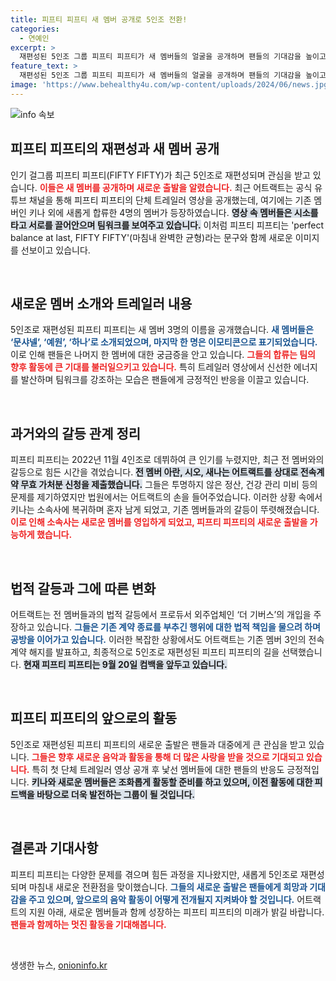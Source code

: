 ```yaml
---
title: 피프티 피프티 새 멤버 공개로 5인조 전환!
categories:
  - 연예인
excerpt: >
  재편성된 5인조 그룹 피프티 피프티가 새 멤버들의 얼굴을 공개하며 팬들의 기대감을 높이고 있다. 어트랙트는 이들을 시소 위에서 함께 끌어안는 모습으로 소개하며 마침내 완벽한 균형이라는 메시지를 전했다. 신규 멤버 중 한 명은 이모티콘으로 신비감을 더했으며, 9월 20일 컴백을 예고했다.
feature_text: >
  재편성된 5인조 그룹 피프티 피프티가 새 멤버들의 얼굴을 공개하며 팬들의 기대감을 높이고 있다. 어트랙트는 이들을 시소 위에서 함께 끌어안는 모습으로 소개하며 마침내 완벽한 균형이라는 메시지를 전했다. 신규 멤버 중 한 명은 이모티콘으로 신비감을 더했으며, 9월 20일 컴백을 예고했다.
image: 'https://www.behealthy4u.com/wp-content/uploads/2024/06/news.jpg'
---
```


<p><img src="https://www.behealthy4u.com/wp-content/uploads/2024/06/news.jpg" alt="info 속보" /></p>

<h2 data-ke-size="size26">피프티 피프티의 재편성과 새 멤버 공개</h2>

<p data-ke-size="size16">인기 걸그룹 피프티 피프티(FIFTY FIFTY)가 최근 5인조로 재편성되며 관심을 받고 있습니다. <b><span style="color: #ee2323;">이들은 새 멤버를 공개하며 새로운 출발을 알렸습니다.</span></b> 최근 어트랙트는 공식 유튜브 채널을 통해 피프티 피프티의 단체 트레일러 영상을 공개했는데, 여기에는 기존 멤버인 키나 외에 새롭게 합류한 4명의 멤버가 등장하였습니다. <b><span style="background-color: #21538527;">영상 속 멤버들은 시소를 타고 서로를 끌어안으며 팀워크를 보여주고 있습니다.</span></b> 이처럼 피프티 피프티는 'perfect balance at last, FIFTY FIFTY'(마침내 완벽한 균형)라는 문구와 함께 새로운 이미지를 선보이고 있습니다.</p>

<p data-ke-size="size16">&nbsp;</p>

<h2 data-ke-size="size26">새로운 멤버 소개와 트레일러 내용</h2>

<p data-ke-size="size16">5인조로 재편성된 피프티 피프티는 새 멤버 3명의 이름을 공개했습니다. <b><span style="color: #1a5490;">새 멤버들은 ‘문샤넬’, ‘예원’, ‘하나’로 소개되었으며, 마지막 한 명은 이모티콘으로 표기되었습니다.</span></b> 이로 인해 팬들은 나머지 한 멤버에 대한 궁금증을 안고 있습니다. <b><span style="color: #ee2323;">그들의 합류는 팀의 향후 활동에 큰 기대를 불러일으키고 있습니다.</span></b> 특히 트레일러 영상에서 신선한 에너지를 발산하며 팀워크를 강조하는 모습은 팬들에게 긍정적인 반응을 이끌고 있습니다.</p>

<p data-ke-size="size16">&nbsp;</p>

<h2 data-ke-size="size26">과거와의 갈등 관계 정리</h2>

<p data-ke-size="size16">피프티 피프티는 2022년 11월 4인조로 데뷔하여 큰 인기를 누렸지만, 최근 전 멤버와의 갈등으로 힘든 시간을 겪었습니다. <b><span style="background-color: #21538527;">전 멤버 아란, 시오, 새나는 어트랙트를 상대로 전속계약 무효 가처분 신청을 제출했습니다.</span></b> 그들은 투명하지 않은 정산, 건강 관리 미비 등의 문제를 제기하였지만 법원에서는 어트랙트의 손을 들어주었습니다. 이러한 상황 속에서 키나는 소속사에 복귀하며 혼자 남게 되었고, 기존 멤버들과의 갈등이 뚜렷해졌습니다. <b><span style="color: #ee2323;">이로 인해 소속사는 새로운 멤버를 영입하게 되었고, 피프티 피프티의 새로운 출발을 가능하게 했습니다.</span></b></p>

<p data-ke-size="size16">&nbsp;</p>

<h2 data-ke-size="size26">법적 갈등과 그에 따른 변화</h2>

<p data-ke-size="size16">어트랙트는 전 멤버들과의 법적 갈등에서 프로듀서 외주업체인 ‘더 기버스’의 개입을 주장하고 있습니다. <b><span style="color: #1a5490;">그들은 기존 계약 종료를 부추긴 행위에 대한 법적 책임을 물으려 하며 공방을 이어가고 있습니다.</span></b> 이러한 복잡한 상황에서도 어트랙트는 기존 멤버 3인의 전속계약 해지를 발표하고, 최종적으로 5인조로 재편성된 피프티 피프티의 길을 선택했습니다. <b><span style="background-color: #21538527;">현재 피프티 피프티는 9월 20일 컴백을 앞두고 있습니다.</span></b></p>

<p data-ke-size="size16">&nbsp;</p>

<h2 data-ke-size="size26">피프티 피프티의 앞으로의 활동</h2>

<p data-ke-size="size16">5인조로 재편성된 피프티 피프티의 새로운 출발은 팬들과 대중에게 큰 관심을 받고 있습니다. <b><span style="color: #ee2323;">그들은 향후 새로운 음악과 활동을 통해 더 많은 사랑을 받을 것으로 기대되고 있습니다.</span></b> 특히 첫 단체 트레일러 영상 공개 후 낯선 멤버들에 대한 팬들의 반응도 긍정적입니다. <b><span style="background-color: #21538527;">키나와 새로운 멤버들은 조화롭게 활동할 준비를 하고 있으며, 이전 활동에 대한 피드백을 바탕으로 더욱 발전하는 그룹이 될 것입니다.</span></b></p>

<p data-ke-size="size16">&nbsp;</p>

<h2 data-ke-size="size26">결론과 기대사항</h2>

<p data-ke-size="size16">피프티 피프티는 다양한 문제를 겪으며 힘든 과정을 지나왔지만, 새롭게 5인조로 재편성되며 마침내 새로운 전환점을 맞이했습니다. <b><span style="color: #1a5490;">그들의 새로운 출발은 팬들에게 희망과 기대감을 주고 있으며, 앞으로의 음악 활동이 어떻게 전개될지 지켜봐야 할 것입니다.</span></b> 어트랙트의 지원 아래, 새로운 멤버들과 함께 성장하는 피프티 피프티의 미래가 밝길 바랍니다. <b><span style="color: #ee2323;">팬들과 함께하는 멋진 활동을 기대해봅니다.</span></b></p>

<p data-ke-size="size16">&nbsp;</p>
생생한 뉴스, <a href="https://onioninfo.kr" rel="dofollow">onioninfo.kr</a>


